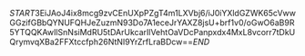 $START$3EiJAoJ4ix8mcg9zvCEnUXpPZgT4m1LXVbj6/iJ0iYXldGZWK65cVwwGGzifGBbQYNUFQHJeZuzmN93Do7A1eceJrYAXZ8jsU+brf1v0/oGwO6aB9R5YTQQKAwIlSnNsiMdRU5tDArUkcarIlVehtOaVDcPanpxdx4MxL8vcorr7tDkUQrymvqXBa2FFXtccfph26NtNI9YrZrfLraBDcw==$END$